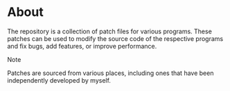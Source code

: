 # About

The repository is a collection of patch files for various programs. These patches can be used to modify the source code of the respective programs and fix bugs, add features, or improve performance.

> [!NOTE]  
> Patches are sourced from various places, including ones that have been independently developed by myself.
